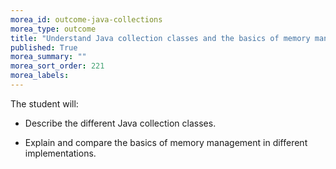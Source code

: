 ```yaml
---
morea_id: outcome-java-collections
morea_type: outcome
title: "Understand Java collection classes and the basics of memory management"
published: True
morea_summary: ""
morea_sort_order: 221
morea_labels: 
---
```


The student will:

* Describe the different Java collection classes.

* Explain and compare the basics of memory management in different implementations.

